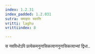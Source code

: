 ```yaml
---
index: 1.2.31
index_padded: 1.2.031
sutra: समाहारः स्वरतिः
vritti: laghu
vrittiindex: 8

---
```

स नवविधोऽपि प्रत्येकमनुनासिकत्वाननुनासिकत्वाभ्यां द्विधा..